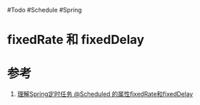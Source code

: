 #Todo #Schedule #Spring 

# fixedRate 和 fixedDelay

# 参考
1. [理解Spring定时任务 @Scheduled 的属性fixedRate和fixedDelay](https://blog.csdn.net/czx2018/article/details/83501945)